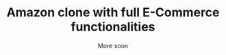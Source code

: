 <h1 align="center">Amazon clone with full E-Commerce functionalities</h1>
<p align="center">More soon</p>
